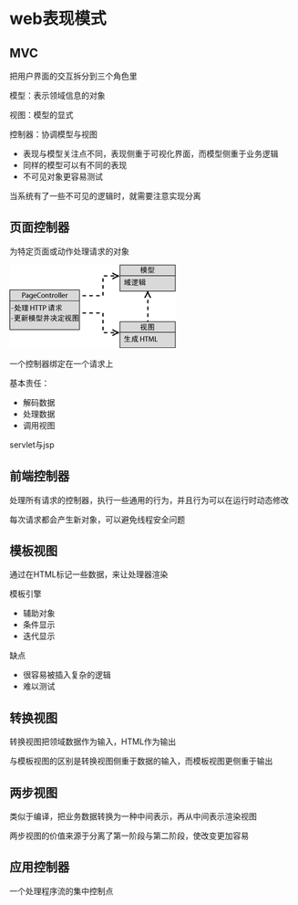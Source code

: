 # web表现模式

## MVC

把用户界面的交互拆分到三个角色里

模型：表示领域信息的对象

视图：模型的显式

控制器：协调模型与视图

- 表现与模型关注点不同，表现侧重于可视化界面，而模型侧重于业务逻辑
- 同样的模型可以有不同的表现
- 不可见对象更容易测试

当系统有了一些不可见的逻辑时，就需要注意实现分离

## 页面控制器

为特定页面或动作处理请求的对象

![202001201433](/assets/202001201433.gif)

一个控制器绑定在一个请求上

基本责任：

- 解码数据
- 处理数据
- 调用视图

servlet与jsp

## 前端控制器

处理所有请求的控制器，执行一些通用的行为，并且行为可以在运行时动态修改

每次请求都会产生新对象，可以避免线程安全问题

## 模板视图

通过在HTML标记一些数据，来让处理器渲染

模板引擎

- 辅助对象
- 条件显示
- 迭代显示

缺点

- 很容易被插入复杂的逻辑
- 难以测试

## 转换视图

转换视图把领域数据作为输入，HTML作为输出

与模板视图的区别是转换视图侧重于数据的输入，而模板视图更侧重于输出

## 两步视图

类似于编译，把业务数据转换为一种中间表示，再从中间表示渲染视图

两步视图的价值来源于分离了第一阶段与第二阶段，使改变更加容易

## 应用控制器

一个处理程序流的集中控制点
